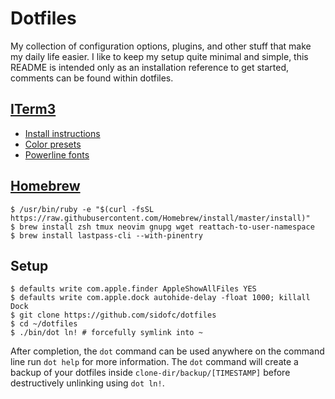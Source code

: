 # Dotfiles

My collection of configuration options, plugins, and other stuff that make my daily life easier.
I like to keep my setup quite minimal and simple, this README is intended only as an installation
reference to get started, comments can be found within dotfiles.

## [ITerm3](https://www.iterm2.com/version3.html)

- [Install instructions](https://www.iterm2.com/version3.html)
- [Color presets](https://github.com/mbadolato/iTerm2-Color-Schemes)
- [Powerline fonts](https://github.com/powerline/fonts)

## [Homebrew](https://brew.sh)

    $ /usr/bin/ruby -e "$(curl -fsSL https://raw.githubusercontent.com/Homebrew/install/master/install)"
    $ brew install zsh tmux neovim gnupg wget reattach-to-user-namespace
    $ brew install lastpass-cli --with-pinentry

## Setup

    $ defaults write com.apple.finder AppleShowAllFiles YES
    $ defaults write com.apple.dock autohide-delay -float 1000; killall Dock
    $ git clone https://github.com/sidofc/dotfiles
    $ cd ~/dotfiles
    $ ./bin/dot ln! # forcefully symlink into ~

After completion, the `dot` command can be used anywhere on the command line run `dot help` for more information.
The `dot` command will create a backup of your dotfiles inside `clone-dir/backup/[TIMESTAMP]` before destructively unlinking using `dot ln!`.

